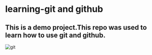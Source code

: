 # learning-git and github

## This is a demo project.This repo was used to learn how to use git and github.

![git](https://user-images.githubusercontent.com/34422313/172044984-4e5c7f8a-fc12-4cf3-a2b7-1d3b3162682b.png)
